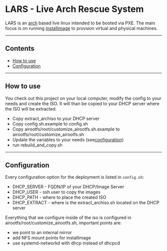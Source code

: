 # LARS - Live Arch Rescue System

LARS is an [arch](https://www.archlinux.org/) based live linux intended to be booted via PXE. The main focus is on running [installimage](https://github.com/virtapi/installimage) to provsion virtual and physical machines.

---

## Contents
+ [How to use](#how-to-use)
+ [Configuration](#configuration)

---

## How to use
You check out this project on your local computer, modify the config to your needs and create the ISO. It will than be copied to your DHCP server where the ISO will be extracted.
* Copy extract_archiso to your DHCP server
* Copy config.sh.example to config.sh
* Copy airootfs/root/customize_airootfs.sh.example to airootfs/root/customize_airootfs.sh
* Update the variables to your needs (see[configuration](#configuration))
* run rebuild_and_copy.sh

---

## Configuration
Every configuration option for the deployment is listed in `config.sh`:
* DHCP_SERVER - FQDN/IP of your DHCP/Image Server
* DHCP_USER - ssh user to copy the images
* DHCP_PATH - where to place the created ISO
* DHCP_EXTRACT - where is the extract_archiso.sh located on the DHCP server

Everything that we configure inside of the iso is configured in airootfs/root/customize_airootfs.sh, important points are:
* we point to an internal mirror
* add NFS mount points for installimage
* use systemd-networkd with dhcp instead of dhcpcd
